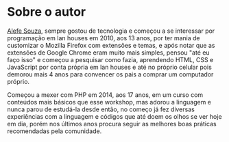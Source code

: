 # Sobre o autor

[Alefe Souza](https://alefesouza.com), sempre gostou de tecnologia e começou a se interessar por programação em lan houses em 2010, aos 13 anos, por ter mania de customizar o Mozilla Firefox com extensões e temas, e após notar que as extensões de Google Chrome eram muito mais simples, pensou "até eu faço isso" e começou a pesquisar como fazia, aprendendo HTML, CSS e JavaScript por conta própria em lan houses e até no próprio celular pois demorou mais 4 anos para convencer os pais a comprar um computador próprio.

Começou a mexer com PHP em 2014, aos 17 anos, em um curso com conteúdos mais básicos que esse workshop, mas adorou a linguagem e nunca parou de estudá-la desde então, no começo já fez diversas experiências com a linguagem e códigos que até doem os olhos se ver hoje em dia, porém nos últimos anos procura seguir as melhores boas práticas recomendadas pela comunidade.
